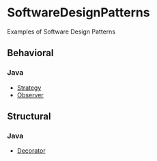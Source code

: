 # SoftwareDesignPatterns
Examples of Software Design Patterns

## Behavioral

### Java

- [Strategy](https://github.com/Ragnarok540/SoftwareDesignPatterns/tree/master/java/01_strategy)
- [Observer](https://github.com/Ragnarok540/SoftwareDesignPatterns/tree/master/java/02_observer)

## Structural

### Java

- [Decorator](https://github.com/Ragnarok540/SoftwareDesignPatterns/tree/master/java/03_decorator)
